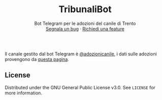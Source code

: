 <div align="center">
  <h1 align="center">TribunaliBot</h1>

  <p align="center">
    Bot Telegram per le adozioni del canile di Trento
    <br />
    <a href="https://github.com/zayigo/CanileBot/issues">Segnala un bug</a>
    ·
    <a href="https://github.com/zayigo/CanileBot/issues">Richiedi una feature</a>
  </p>
</div>

<br>

<br>

Il canale gestito dal bot Telegram è [@adozionicanile](https://t.me/adozionicanile), i dati sulle adozioni provengono da [questa pagina](https://canile.legadelcanetrento.it/it-IT/-/adozioni).

## License

Distributed under the GNU General Public License v3.0. See `LICENSE` for more information.

